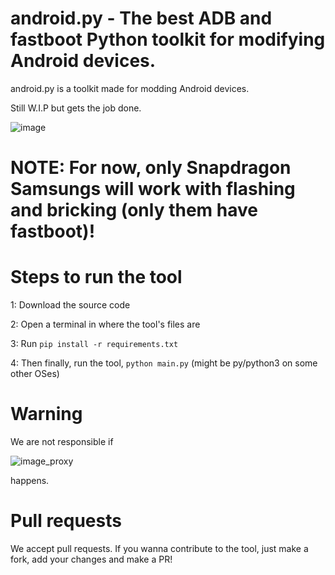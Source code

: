 # android.py - The best ADB and fastboot Python toolkit for modifying Android devices.

android.py is a toolkit made for modding Android devices.

Still W.I.P but gets the job done.

![image](https://github.com/user-attachments/assets/5d047253-3988-495f-bac8-f2c722876f60)

# NOTE: For now, only Snapdragon Samsungs will work with flashing and bricking (only them have fastboot)!

# Steps to run the tool
1: Download the source code

2: Open a terminal in where the tool's files are

3: Run `pip install -r requirements.txt`

4: Then finally, run the tool, `python main.py` (might be py/python3 on some other OSes)

# Warning

We are not responsible if

![image_proxy](https://github.com/user-attachments/assets/9d3196fe-1d4e-469f-aa42-fb768660f531)

happens.

# Pull requests
We accept pull requests. If you wanna contribute to the tool, just make a fork, add your changes and make a PR!
